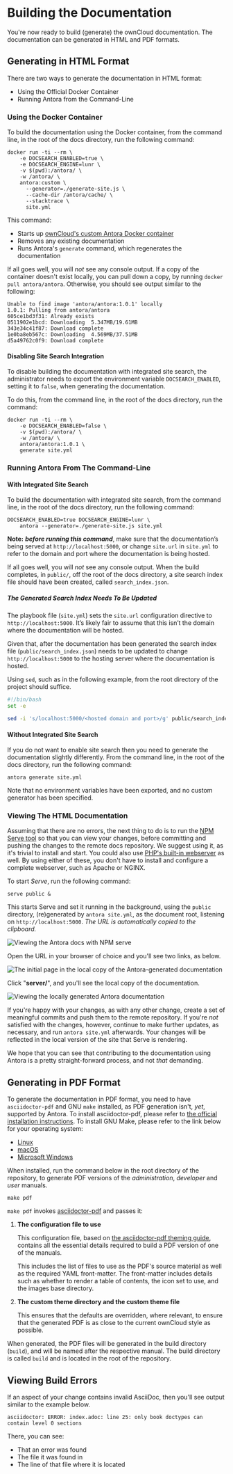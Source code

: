 # Building the Documentation

You're now ready to build (generate) the ownCloud documentation.
The documentation can be generated in HTML and PDF formats.

## Generating in HTML Format

There are two ways to generate the documentation in HTML format:

- Using the Official Docker Container
- Running Antora from the Command-Line

### Using the Docker Container

To build the documentation using the Docker container, from the command line, in the root of the docs directory, run the following command:

```
docker run -ti --rm \
    -e DOCSEARCH_ENABLED=true \
    -e DOCSEARCH_ENGINE=lunr \
    -v $(pwd):/antora/ \
    -w /antora/ \
    antora:custom \
      --generator=./generate-site.js \
      --cache-dir /antora/cache/ \
      --stacktrace \
      site.yml
```

This command:

- Starts up [ownCloud's custom Antora Docker container](https://hub.docker.com/r/antora/antora/)
- Removes any existing documentation
- Runs Antora's `generate` command, which regenerates the documentation

If all goes well, you will _not_ see any console output.
If a copy of the container doesn't exist locally, you can pull down a copy, by running `docker pull antora/antora`.
Otherwise, you should see output similar to the following:

```console
Unable to find image 'antora/antora:1.0.1' locally
1.0.1: Pulling from antora/antora
605ce1bd3f31: Already exists
0511902e1bcd: Downloading  5.347MB/19.61MB
343e34c41f87: Download complete
1e0ba8eb567c: Downloading  4.569MB/37.51MB
d5a49762c0f9: Download complete
```

#### Disabling Site Search Integration

To disable building the documentation with integrated site search, the administrator needs to export the environment variable `DOCSEARCH_ENABLED`, setting it to `false`, when generating the documentation.

To do this, from the command line, in the root of the docs directory, run the command:

```
docker run -ti --rm \
    -e DOCSEARCH_ENABLED=false \
    -v $(pwd):/antora/ \
    -w /antora/ \
    antora/antora:1.0.1 \
    generate site.yml
```

### Running Antora From The Command-Line

#### With Integrated Site Search

To build the documentation with integrated site search, from the command line, in the root of the docs directory, run the following command:

```console
DOCSEARCH_ENABLED=true DOCSEARCH_ENGINE=lunr \
    antora --generator=./generate-site.js site.yml
```

**Note:** ***before running this command***, make sure that the documentation’s being served at `http://localhost:5000`, or change `site.url` in `site.yml` to refer to the domain and port where the documentation is being hosted.

If all goes well, you will _not_ see any console output.
When the build completes, in `public/`, off the root of the docs directory, a site search index file should have been created, called `search_index.json`.

##### The Generated Search Index Needs To Be Updated

The playbook file (`site.yml`) sets the `site.url` configuration directive to `http://localhost:5000`.
It’s likely fair to assume that this isn’t the domain where the documentation will be hosted.

Given that, after the documentation has been generated the search index file (`public/search_index.json`) needs to be updated to change `http://localhost:5000` to the hosting server where the documentation is hosted.

Using `sed`, such as in the following example, from the root directory of the project should suffice.

```bash
#!/bin/bash
set -e

sed -i 's/localhost:5000/<hosted domain and port>/g' public/search_index.json
```

#### Without Integrated Site Search

If you do not want to enable site search then you need to generate the documentation slightly differently.
From the command line, in the root of the docs directory, run the following command:

```
antora generate site.yml
```

Note that no environment variables have been exported, and no custom generator has been specified.

### Viewing The HTML Documentation

Assuming that there are no errors, the next thing to do is to run the [NPM Serve tool](https://www.npmjs.com/package/serve) so that you can view your changes, before committing and pushing the changes to the remote docs repository.
We suggest using it, as it's trivial to install and start.
You could also use [PHP's built-in webserver](https://secure.php.net/manual/en/features.commandline.webserver.php) as well.
By using either of these, you don't have to install and configure a complete webserver, such as Apache or NGINX.

To start *Serve*, run the following command:

```
serve public &
```

This starts Serve and set it running in the background, using the `public` directory, (re)generated by `antora site.yml`, as the document root, listening on `http://localhost:5000`.
_The URL is automatically copied to the clipboard._

![Viewing the Antora docs with NPM serve](./images/viewing-the-antora-docs-with-npm-serve.png)

Open the URL in your browser of choice and you'll see two links, as below.

![The initial page in the local copy of the Antora-generated documentation](./images/antora-initial-local-page.png)

Click "**server/**", and you'll see the local copy of the documentation.

![Viewing the locally generated Antora documentation](./images/viewing-the-locally-generated-antora-documentation.png)

If you're happy with your changes, as with any other change, create a set of meaningful commits and push them to the remote repository.
If you're _not_ satisfied with the changes, however, continue to make further updates, as necessary, and run `antora site.yml` afterwards.
Your changes will be reflected in the local version of the site that Serve is rendering.

We hope that you can see that contributing to the documentation using Antora is a pretty straight-forward process, and not _that_ demanding.

## Generating in PDF Format

To generate the documentation in PDF format, you need to have `asciidoctor-pdf` and GNU `make` installed, as PDF generation isn't, _yet_, supported by Antora.
To install asciidoctor-pdf, please refer to [the official installation instructions](https://asciidoctor.org/docs/asciidoctor-pdf/).
To install GNU Make, please refer to the link below for your operating system:

- [Linux](https://www.cyberciti.biz/faq/howto-installing-gnu-c-compiler-development-environment-on-ubuntu/)
- [macOS](http://brewformulas.org/Make)
- [Microsoft Windows](http://gnuwin32.sourceforge.net/install.html)

When installed, run the command below in the root directory of the repository, to generate PDF versions of the _administration_, _developer_ and _user_ manuals.

```console
make pdf
```

`make pdf` invokes [asciidoctor-pdf](https://github.com/asciidoctor/asciidoctor-pdf) and passes it:

1. **The configuration file to use**

    This configuration file, based on [the asciidoctor-pdf theming guide](https://github.com/asciidoctor/asciidoctor-pdf/blob/master/docs/theming-guide.adoc), contains all the essential details required to build a PDF version of one of the manuals.

    This includes the list of files to use as the PDF's source material as well as the required YAML front-matter. The front-matter includes details such as whether to render a table of contents, the icon set to use, and the images base directory.

2. **The custom theme directory and the custom theme file**

    This ensures that the defaults are overridden, where relevant, to ensure that the generated PDF is as close to the current ownCloud style as possible.

When generated, the PDF files will be generated in the build directory (`build`), and will be named after the respective manual.
The build directory is called `build` and is located in the root of the repository.

## Viewing Build Errors

If an aspect of your change contains invalid AsciiDoc, then you'll see output similar to the example below.

```console
asciidoctor: ERROR: index.adoc: line 25: only book doctypes can contain level 0 sections
```

There, you can see:

- That an error was found
- The file it was found in
- The line of that file where it is located
